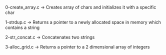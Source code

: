 0-create_array.c -> Creates array of chars and initializes it with a specific char

1-strdup.c -> Returns a pointer to a newly allocated space in memory which contains a string

2-str_concat.c -> Concatenates two strings

3-alloc_grid.c -> Returns a pointer to a 2 dimensional array of integers
